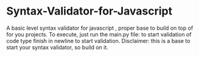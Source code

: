 # Syntax-Validator-for-Javascript

A basic level syntax validator for javascript , proper base to build on top of for you projects.
To execute, just run the main.py file:
to start validation of code type finish in newline to start validation.
Disclaimer: this is a base to start your syntax validator, so build on it.
